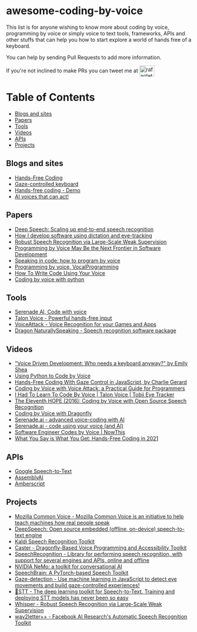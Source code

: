 # awesome-coding-by-voice
This list is for anyone wishing to know more about coding by voice, programming by voice or simply voice to text tools, frameworks, APIs and other stuffs that can help you how to start explore a world of hands free of a keyboard.

You can help by sending Pull Requests to add more information.

If you're not inclined to make PRs you can tweet me at <a href="https://twitter.com/rafaotetra" target="blank"><img align="center" src="https://raw.githubusercontent.com/rahuldkjain/github-profile-readme-generator/master/src/images/icons/Social/twitter.svg" alt="rafaotetra" height="30" width="40" /></a>

Table of Contents
=================

  * [Blogs and sites](#blogs)
  * [Papers](#papers)
  * [Tools](#tools)
  * [Videos](#videos)
  * [APIs](#apis)
  * [Projects](#projects)

## Blogs and sites

  * [Hands-Free Coding](https://handsfreecoding.org/)
  * [Gaze-controlled keyboard](https://gaze-keyboard.netlify.app/)
  * [Hands-free coding - Demo](https://charliegerard.dev/project/hands-free-coding/)
  * [AI voices that can act!
](https://coqui.ai/)

## Papers

  * [Deep Speech: Scaling up end-to-end speech recognition](https://arxiv.org/abs/1412.5567)
  * [How I develop software using dictation and eye-tracking](https://www.joshwcomeau.com/blog/hands-free-coding/)
  * [Robust Speech Recognition via Large-Scale Weak Supervision](https://cdn.openai.com/papers/whisper.pdf)
  * [Programming by Voice May Be the Next Frontier in Software Development](https://spectrum.ieee.org/programming-by-voice-may-be-the-next-frontier-in-software-development)
  * [Speaking in code: how to program by voice](https://www.nature.com/articles/d41586-018-05588-x)
  * [Programming by voice, VocalProgramming](https://www.researchgate.net/publication/221652444_Programming_by_voice_VocalProgramming)
  * [How To Write Code Using Your Voice](https://betterprogramming.pub/how-to-write-code-using-your-voice-f1bf42952075)
  * [Coding by voice with python](https://blog.simonireilly.com/posts/coding-by-voice-in-python)

## Tools

  * [Serenade AI, Code with voice](https://serenade.ai/)
  * [Talon Voice - Powerful hands-free input](https://talonvoice.com/)
  * [VoiceAttack - Voice Recognition for your Games and Apps](https://voiceattack.com)
  * [Dragon NaturallySpeaking - Speech recognition software package](https://www.nuance.com/dragon.html)

## Videos

  * ["Voice Driven Development: Who needs a keyboard anyway?" by Emily Shea](https://youtu.be/YKuRkGkf5HU)
  * [Using Python to Code by Voice](https://youtu.be/8SkdfdXWYaI)
  * [Hands-Free Coding With Gaze Control in JavaScript, by Charlie Gerard](https://youtu.be/0ISXpNJ5iNs)
  * [Coding by Voice with Voice Attack: a Practical Guide for Programmers](https://youtu.be/U-NZjzDj-Xk)
  * [I Had To Learn To Code By Voice | Talon Voice | Tobii Eye Tracker](https://youtu.be/FOJ6OvPf_nM)
  * [The Eleventh HOPE (2016): Coding by Voice with Open Source Speech Recognition](https://youtu.be/YRyYIIFKsdU)
  * [Coding by Voice with Dragonfly](https://youtu.be/P5DCDiCv4TE)
  * [Serenade.ai - advanced voice-coding with AI](https://youtu.be/n_vnn8dp0s8)
  * [Serenade.ai - code using your voice (and AI)](https://youtu.be/Pc-EbY1fRWk)
  * [Software Engineer Codes by Voice | NowThis](https://youtu.be/f7neTXb6HjQ)
  * [What You Say is What You Get: Hands-Free Coding in 2021](https://youtu.be/LvBPSPJYQuw)

## APIs

  * [Google Speech-to-Text](https://cloud.google.com/speech-to-text)
  * [AssemblyAI](https://www.assemblyai.com)
  * [Amberscript](https://www.amberscript.com/en/products/api-custom-models/)

## Projects

  * [Mozilla Common Voice - Mozilla Common Voice is an initiative to help teach machines how real people speak](https://commonvoice.mozilla.org/en)
  * [DeepSpeech: Open source embedded (offline, on-device) speech-to-text engine](https://github.com/mozilla/DeepSpeech)
  * [Kaldi Speech Recognition Toolkit](https://github.com/kaldi-asr/kaldi)
  * [Caster - Dragonfly-Based Voice Programming and Accessibility Toolkit](https://github.com/dictation-toolbox/Caster)
  * [SpeechRecognition - Library for performing speech recognition, with support for several engines and APIs, online and offline](https://github.com/Uberi/speech_recognition)
  * [NVIDIA NeMo: a toolkit for conversational AI](https://github.com/NVIDIA/NeMo)
  * [SpeechBrain: A PyTorch-based Speech Toolkit](https://github.com/speechbrain/speechbrain)
  * [Gaze-detection - Use machine learning in JavaScript to detect eye movements and build gaze-controlled experiences!](https://github.com/charliegerard/gaze-detection)
  * [🐸STT - The deep learning toolkit for Speech-to-Text. Training and deploying STT models has never been so easy](https://github.com/coqui-ai/STT)
  * [Whisper - Robust Speech Recognition via Large-Scale Weak Supervision](https://github.com/openai/whisper)
  * [wav2letter++ - Facebook AI Research's Automatic Speech Recognition Toolkit](https://github.com/flashlight/wav2letter)
